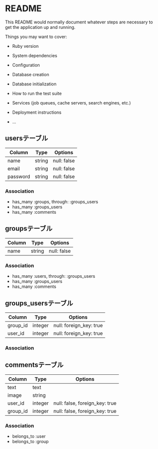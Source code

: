 # README

This README would normally document whatever steps are necessary to get the
application up and running.

Things you may want to cover:

* Ruby version

* System dependencies

* Configuration

* Database creation

* Database initialization

* How to run the test suite

* Services (job queues, cache servers, search engines, etc.)

* Deployment instructions

* ...


## usersテーブル

|Column|Type|Options|
|------|----|-------|
|name|string|null: false|
|email|string|null: false|
|password|string|null: false|

### Association
- has_many :groups, through: :groups_users
- has_many :groups_users
- has_many :comments

## groupsテーブル

|Column|Type|Options|
|------|----|-------|
|name|string|null: false|


### Association
- has_many :users, through: :groups_users
- has_many :groups_users
- has_many :comments

## groups_usersテーブル
|Column|Type|Options|
|------|----|-------|
|group_id|integer|null: foreign_key: true|
|user_id|integer|null: foreign_key: true|

### Association


## commentsテーブル
|Column|Type|Options|
|------|----|-------|
|text|text||
|image|string||
|user_id|integer|null: false, foreign_key: true|
|group_id|integer|null: false, foreign_key: true|

### Association
- belongs_to :user
- belongs_to :group